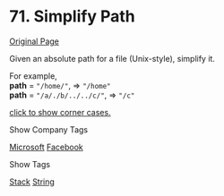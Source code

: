 # 71. Simplify Path

[Original Page](https://leetcode.com/problems/simplify-path/)

Given an absolute path for a file (Unix-style), simplify it.

For example,  
**path** = `"/home/"`, => `"/home"`  
**path** = `"/a/./b/../../c/"`, => `"/c"`  

[click to show corner cases.](#)

<div class="spoilers" style="display: none;">**Corner Cases:**

*   Did you consider the case where **path** = `"/../"`?  
    In this case, you should return `"/"`.
*   Another corner case is the path might contain multiple slashes `'/'` together, such as `"/home//foo/"`.  
    In this case, you should ignore redundant slashes and return `"/home/foo"`.

</div>

<div>

<div id="company_tags" class="btn btn-xs btn-warning">Show Company Tags</div>

<span class="hidebutton">[Microsoft](/company/microsoft/) [Facebook](/company/facebook/)</span></div>

<div>

<div id="tags" class="btn btn-xs btn-warning">Show Tags</div>

<span class="hidebutton">[Stack](/tag/stack/) [String](/tag/string/)</span></div>